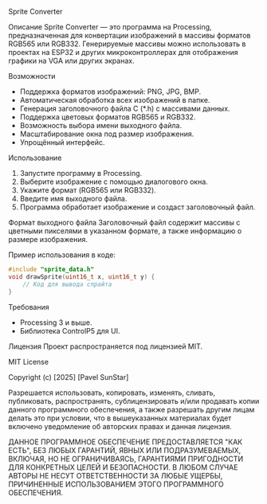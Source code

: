 Sprite Converter

Описание
Sprite Converter — это программа на Processing, предназначенная для конвертации изображений в массивы форматов RGB565 или RGB332. Генерируемые массивы можно использовать в проектах на ESP32 и других микроконтроллерах для отображения графики на VGA или других экранах.

Возможности
- Поддержка форматов изображений: PNG, JPG, BMP.
- Автоматическая обработка всех изображений в папке.
- Генерация заголовочного файла C (*.h) с массивами данных.
- Поддержка цветовых форматов RGB565 и RGB332.
- Возможность выбора имени выходного файла.
- Масштабирование окна под размер изображения.
- Упрощённый интерфейс.

Использование
1. Запустите программу в Processing.
2. Выберите изображение с помощью диалогового окна.
3. Укажите формат (RGB565 или RGB332).
4. Введите имя выходного файла.
5. Программа обработает изображение и создаст заголовочный файл.

Формат выходного файла
Заголовочный файл содержит массивы с цветными пикселями в указанном формате, а также информацию о размере изображения.

Пример использования в коде:
```c
#include "sprite_data.h"
void drawSprite(uint16_t x, uint16_t y) {
    // Код для вывода спрайта
}
```

Требования
- Processing 3 и выше.
- Библиотека ControlP5 для UI.

Лицензия
Проект распространяется под лицензией MIT.

MIT License

Copyright (c) [2025] [Pavel SunStar]

Разрешается использовать, копировать, изменять, сливать, публиковать, распространять, сублицензировать и/или продавать копии данного программного обеспечения, а также разрешать другим лицам делать это при условии, что в вышеуказанных материалах будет включено уведомление об авторских правах и данная лицензия. 

ДАННОЕ ПРОГРАММНОЕ ОБЕСПЕЧЕНИЕ ПРЕДОСТАВЛЯЕТСЯ "КАК ЕСТЬ", БЕЗ ЛЮБЫХ ГАРАНТИЙ, ЯВНЫХ ИЛИ ПОДРАЗУМЕВАЕМЫХ, ВКЛЮЧАЯ, НО НЕ ОГРАНИЧИВАЯСЬ, ГАРАНТИЯМИ ПРИГОДНОСТИ ДЛЯ КОНКРЕТНЫХ ЦЕЛЕЙ И БЕЗОПАСНОСТИ. В ЛЮБОМ СЛУЧАЕ АВТОРЫ НЕ НЕСУТ ОТВЕТСТВЕННОСТИ ЗА ЛЮБЫЕ УЩЕРБЫ, ПРИЧИНЕННЫЕ ИСПОЛЬЗОВАНИЕМ ЭТОГО ПРОГРАММНОГО ОБЕСПЕЧЕНИЯ.
